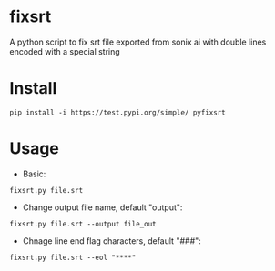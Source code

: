 # fixsrt
A python script to fix srt file exported from sonix ai with double lines encoded with a special string


# Install

```
pip install -i https://test.pypi.org/simple/ pyfixsrt
```

# Usage

- Basic:

```
fixsrt.py file.srt
```
- Change output file name, default "output":

```
fixsrt.py file.srt --output file_out
```

- Chnage line end flag characters, default "###":

```
fixsrt.py file.srt --eol "****"
```
